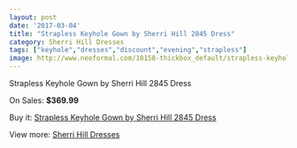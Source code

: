 ```yaml
---
layout: post
date: '2017-03-04'
title: "Strapless Keyhole Gown by Sherri Hill 2845 Dress"
category: Sherri Hill Dresses
tags: ["keyhole","dresses","discount","evening","strapless"]
image: http://www.neoformal.com/18158-thickbox_default/strapless-keyhole-gown-by-sherri-hill-2845-dress.jpg
---
```

Strapless Keyhole Gown by Sherri Hill 2845 Dress

On Sales: **$369.99**
<a href="https://www.neoformal.com/en/sherri-hill-dresses-2014/5853-strapless-keyhole-gown-by-sherri-hill-2845-dress.html"><amp-img layout="responsive" width="600" height="600" src="//www.neoformal.com/18158-thickbox_default/strapless-keyhole-gown-by-sherri-hill-2845-dress.jpg" alt="Strapless Keyhole Gown by Sherri Hill 2845 Dress 0" /></a>
<a href="https://www.neoformal.com/en/sherri-hill-dresses-2014/5853-strapless-keyhole-gown-by-sherri-hill-2845-dress.html"><amp-img layout="responsive" width="600" height="600" src="//www.neoformal.com/18166-thickbox_default/strapless-keyhole-gown-by-sherri-hill-2845-dress.jpg" alt="Strapless Keyhole Gown by Sherri Hill 2845 Dress 1" /></a>
<a href="https://www.neoformal.com/en/sherri-hill-dresses-2014/5853-strapless-keyhole-gown-by-sherri-hill-2845-dress.html"><amp-img layout="responsive" width="600" height="600" src="//www.neoformal.com/18165-thickbox_default/strapless-keyhole-gown-by-sherri-hill-2845-dress.jpg" alt="Strapless Keyhole Gown by Sherri Hill 2845 Dress 2" /></a>
<a href="https://www.neoformal.com/en/sherri-hill-dresses-2014/5853-strapless-keyhole-gown-by-sherri-hill-2845-dress.html"><amp-img layout="responsive" width="600" height="600" src="//www.neoformal.com/18164-thickbox_default/strapless-keyhole-gown-by-sherri-hill-2845-dress.jpg" alt="Strapless Keyhole Gown by Sherri Hill 2845 Dress 3" /></a>
<a href="https://www.neoformal.com/en/sherri-hill-dresses-2014/5853-strapless-keyhole-gown-by-sherri-hill-2845-dress.html"><amp-img layout="responsive" width="600" height="600" src="//www.neoformal.com/18163-thickbox_default/strapless-keyhole-gown-by-sherri-hill-2845-dress.jpg" alt="Strapless Keyhole Gown by Sherri Hill 2845 Dress 4" /></a>
<a href="https://www.neoformal.com/en/sherri-hill-dresses-2014/5853-strapless-keyhole-gown-by-sherri-hill-2845-dress.html"><amp-img layout="responsive" width="600" height="600" src="//www.neoformal.com/18162-thickbox_default/strapless-keyhole-gown-by-sherri-hill-2845-dress.jpg" alt="Strapless Keyhole Gown by Sherri Hill 2845 Dress 5" /></a>
<a href="https://www.neoformal.com/en/sherri-hill-dresses-2014/5853-strapless-keyhole-gown-by-sherri-hill-2845-dress.html"><amp-img layout="responsive" width="600" height="600" src="//www.neoformal.com/18161-thickbox_default/strapless-keyhole-gown-by-sherri-hill-2845-dress.jpg" alt="Strapless Keyhole Gown by Sherri Hill 2845 Dress 6" /></a>
<a href="https://www.neoformal.com/en/sherri-hill-dresses-2014/5853-strapless-keyhole-gown-by-sherri-hill-2845-dress.html"><amp-img layout="responsive" width="600" height="600" src="//www.neoformal.com/18160-thickbox_default/strapless-keyhole-gown-by-sherri-hill-2845-dress.jpg" alt="Strapless Keyhole Gown by Sherri Hill 2845 Dress 7" /></a>
<a href="https://www.neoformal.com/en/sherri-hill-dresses-2014/5853-strapless-keyhole-gown-by-sherri-hill-2845-dress.html"><amp-img layout="responsive" width="600" height="600" src="//www.neoformal.com/18159-thickbox_default/strapless-keyhole-gown-by-sherri-hill-2845-dress.jpg" alt="Strapless Keyhole Gown by Sherri Hill 2845 Dress 8" /></a>

Buy it: [Strapless Keyhole Gown by Sherri Hill 2845 Dress](https://www.neoformal.com/en/sherri-hill-dresses-2014/5853-strapless-keyhole-gown-by-sherri-hill-2845-dress.html "Strapless Keyhole Gown by Sherri Hill 2845 Dress")

View more: [Sherri Hill Dresses](https://www.neoformal.com/en/73-sherri-hill-dresses-2014 "Sherri Hill Dresses")